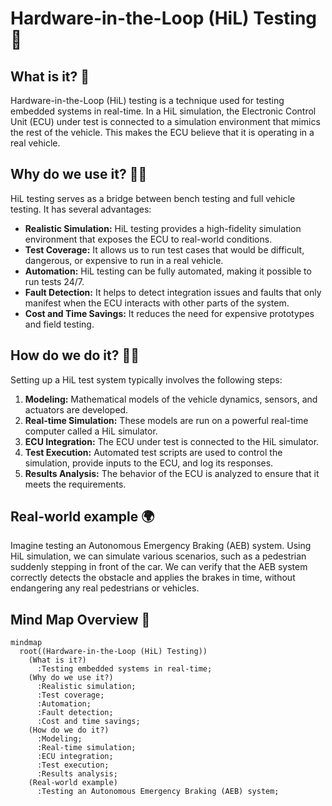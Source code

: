 # Hardware-in-the-Loop (HiL) Testing 🔄

## What is it? 🤔

Hardware-in-the-Loop (HiL) testing is a technique used for testing embedded systems in real-time. In a HiL simulation, the Electronic Control Unit (ECU) under test is connected to a simulation environment that mimics the rest of the vehicle. This makes the ECU believe that it is operating in a real vehicle.

## Why do we use it? 🤷‍♂️

HiL testing serves as a bridge between bench testing and full vehicle testing. It has several advantages:

*   **Realistic Simulation:** HiL testing provides a high-fidelity simulation environment that exposes the ECU to real-world conditions.
*   **Test Coverage:** It allows us to run test cases that would be difficult, dangerous, or expensive to run in a real vehicle.
*   **Automation:** HiL testing can be fully automated, making it possible to run tests 24/7.
*   **Fault Detection:** It helps to detect integration issues and faults that only manifest when the ECU interacts with other parts of the system.
*   **Cost and Time Savings:** It reduces the need for expensive prototypes and field testing.

## How do we do it? 👨‍💻

Setting up a HiL test system typically involves the following steps:

1.  **Modeling:** Mathematical models of the vehicle dynamics, sensors, and actuators are developed.
2.  **Real-time Simulation:** These models are run on a powerful real-time computer called a HiL simulator.
3.  **ECU Integration:** The ECU under test is connected to the HiL simulator.
4.  **Test Execution:** Automated test scripts are used to control the simulation, provide inputs to the ECU, and log its responses.
5.  **Results Analysis:** The behavior of the ECU is analyzed to ensure that it meets the requirements.

## Real-world example 🌍

Imagine testing an Autonomous Emergency Braking (AEB) system. Using HiL simulation, we can simulate various scenarios, such as a pedestrian suddenly stepping in front of the car. We can verify that the AEB system correctly detects the obstacle and applies the brakes in time, without endangering any real pedestrians or vehicles.

## Mind Map Overview 🧠

```mermaid
mindmap
  root((Hardware-in-the-Loop (HiL) Testing))
    (What is it?)
      :Testing embedded systems in real-time;
    (Why do we use it?)
      :Realistic simulation;
      :Test coverage;
      :Automation;
      :Fault detection;
      :Cost and time savings;
    (How do we do it?)
      :Modeling;
      :Real-time simulation;
      :ECU integration;
      :Test execution;
      :Results analysis;
    (Real-world example)
      :Testing an Autonomous Emergency Braking (AEB) system;
```
